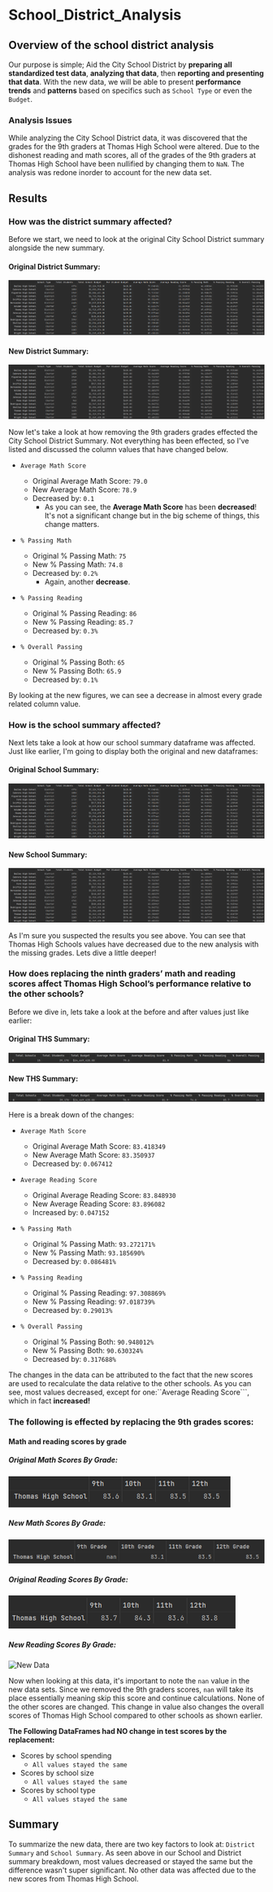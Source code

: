 # School_District_Analysis
## Overview of the school district analysis
Our purpose is simple; Aid the City School District by **preparing all standardized test data**, **analyzing that data**, 
then **reporting and presenting that data**. With the new data, we will be able to present **performance trends** and **patterns**
based on specifics such as ```School Type``` or even the ```Budget```.

### Analysis Issues
While analyzing the City School District data, it was discovered that the grades for the 9th graders at Thomas High School
were altered. Due to the dishonest reading and math scores, all of the grades of the 9th graders at Thomas High School
have been nullified by changing them to ```NaN```. The analysis was redone inorder to account for the new data set.

## Results
### How was the district summary affected?
Before we start, we need to look at the original City School District summary alongside the new summary.
#### Original District Summary:
![Original Data](https://github.com/StickySitch/School_District_Analysis/blob/main/Images/districtbefore.png)

#### New District Summary:
![New Data](https://github.com/StickySitch/School_District_Analysis/blob/main/Images/districtafter.png)

Now let's take a look at how removing the 9th graders grades effected the City School District Summary. Not everything
has been effected, so I've listed and discussed the column values that have changed below.
- ```Average Math Score```
  - Original Average Math Score: ```79.0```
  - New Average Math Score: ```78.9```
  - Decreased by: ```0.1```
    - As you can see, the **Average Math Score** has been **decreased**! It's not a significant change but in the big scheme
of things, this change matters. 
- ```% Passing Math```
  - Original % Passing Math: ```75```
  - New % Passing Math: ```74.8```
  - Decreased by: ```0.2%```
    - Again, another **decrease**. 
    
- ```% Passing Reading```
  - Original % Passing Reading: ```86```
  - New % Passing Reading: ```85.7```
  - Decreased by: ```0.3%```
    
- ```% Overall Passing```
  - Original % Passing Both: ```65```
  - New % Passing Both: ```65.9```
  - Decreased by: ```0.1%```

By looking at the new figures, we can see a decrease in almost every grade related column value.
### How is the school summary affected?

Next lets take a look at how our school summary dataframe was affected. Just like earlier, I'm going to display both the
original and new dataframes:
#### Original School Summary:
![Original Data](https://github.com/StickySitch/School_District_Analysis/blob/main/Images/districtbefore.png)
#### New School Summary:
![New Data](https://github.com/StickySitch/School_District_Analysis/blob/main/Images/districtafter.png)

As I'm sure you suspected the results you see above. You can see that Thomas High Schools values have decreased due to
the new analysis with the missing grades. Lets dive a little deeper!

### How does replacing the ninth graders’ math and reading scores affect Thomas High School’s performance relative to the other schools?
Before we dive in, lets take a look at the before and after values just like earlier:
#### Original THS Summary:
![Original Data](https://github.com/StickySitch/School_District_Analysis/blob/main/Images/BeforeChangedGrades.png)
#### New THS Summary:
![New Data](https://github.com/StickySitch/School_District_Analysis/blob/main/Images/AfterChangedGrades.png)

Here is a break down of the changes:

- ```Average Math Score```
  - Original Average Math Score: ```83.418349```
  - New Average Math Score: ```83.350937```
  - Decreased by: ```0.067412```
  
- ```Average Reading Score```
  - Original Average Reading Score: ```83.848930```
  - New Average Reading Score: ```83.896082```
  - Increased by: ```0.047152```

    
- ```% Passing Math```
  - Original % Passing Math: ```93.272171%```
  - New % Passing Math: ```93.185690%```
  - Decreased by: ```0.086481%```

- ```% Passing Reading```
  - Original % Passing Reading: ```97.308869%```
  - New % Passing Reading: ```97.018739%```
  - Decreased by: ```0.29013%```

- ```% Overall Passing```
  - Original % Passing Both: ```90.948012%```
  - New % Passing Both: ```90.630324%```
  - Decreased by: ```0.317688%```

The changes in the data can be attributed to the fact that the new scores are used to recalculate the data relative to
the other schools. As you can see, most values decreased, except for one:``Average Reading Score```, which in fact **increased!**

### The following is effected by replacing the 9th grades scores:

#### Math and reading scores by grade

##### Original Math Scores By Grade:

![Original Data](https://github.com/StickySitch/School_District_Analysis/blob/main/Images/thsMathBefore.png)

##### New Math Scores By Grade:

![New Data](https://github.com/StickySitch/School_District_Analysis/blob/main/Images/thsMathAfter.png)


##### Original Reading Scores By Grade:
![Original Data](https://github.com/StickySitch/School_District_Analysis/blob/main/Images/thsReadingBefore.png)

##### New Reading Scores By Grade:
![New Data](https://github.com/StickySitch/School_District_Analysis/tree/main/Images/thsReadingAfter.png)

Now when looking at this data, it's important to note the ```nan``` value in the new data sets. Since we removed the 9th
graders scores, ```nan``` will take its place essentially meaning skip this score and continue calculations. None of the
other scores are changed. This change in value also changes the overall scores of Thomas High School compared to other schools
as shown earlier. 

**The Following DataFrames had NO change in test scores by the replacement:**
- Scores by school spending
  - ```All values stayed the same```
- Scores by school size 
  - ```All values stayed the same```
- Scores by school type
  - ```All values stayed the same```

## Summary
To summarize the new data, there are two key factors to look at: ```District Summary``` and ```School Summary```. As seen
above in our School and District summary breakdown, most values decreased or stayed the same but the difference wasn't super significant.
No other data was affected due to the new scores from Thomas High School.

